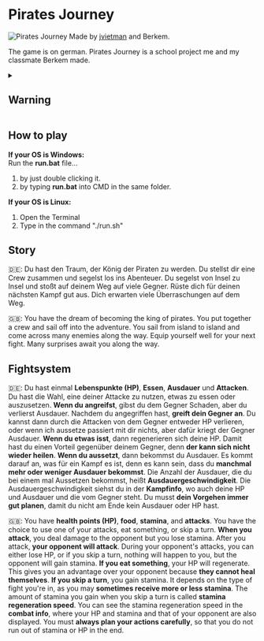 # Pirates Journey
![Pirates Journey](https://i.imgur.com/kRY0PGv.png)
Made by [jvietman](https://github.com/jvietman) and Berkem.

The game is on german. Pirates Journey is a school project me and my classmate Berkem made.

<details>
  <summary><h2>Warning</h2></summary>
  No data of the game will be saved. If you close the game, all of your progress will be deleted.
</details>

## How to play
**If your OS is Windows:**\
Run the **run.bat** file...
1.  by just double clicking it.
2.  by typing **run.bat** into CMD in the same folder.

**If your OS is Linux:**
1.  Open the Terminal
2.  Type in the command "./run.sh"

## Story
🇩🇪:
Du hast den Traum, der König der Piraten zu werden. Du stellst dir eine Crew zusammen und segelst los ins Abenteuer. Du segelst von Insel zu Insel und stoßt auf deinem Weg auf viele Gegner. Rüste dich für deinen nächsten Kampf gut aus. Dich erwarten viele Überraschungen auf dem Weg.

🇬🇧:
You have the dream of becoming the king of pirates. You put together a crew and sail off into the adventure. You sail from island to island and come across many enemies along the way. Equip yourself well for your next fight. Many surprises await you along the way.

## Fightsystem
🇩🇪:
Du hast einmal **Lebenspunkte (HP)**, **Essen**, **Ausdauer** und **Attacken**. Du hast die Wahl, eine deiner Attacke zu nutzen, etwas zu essen oder auszusetzen. **Wenn du angreifst**, gibst du dem Gegner Schaden, aber du verlierst Ausdauer. Nachdem du angegriffen hast, **greift dein Gegner an**. Du kannst dann durch die Attacken von dem Gegner entweder HP verlieren, oder wenn ich aussetze passiert mit dir nichts, aber dafür kriegt der Gegner Ausdauer. **Wenn du etwas isst**, dann regenerieren sich deine HP. Damit hast du einen Vorteil gegenüber deinem Gegner, denn **der kann sich nicht wieder heilen**. **Wenn du aussetzt**, dann bekommst du Ausdauer. Es kommt darauf an, was für ein Kampf es ist, denn es kann sein, dass du **manchmal mehr oder weniger Ausdauer bekommst**. Die Anzahl der Ausdauer, die du bei einem mal Aussetzen bekommst, heißt **Ausdauergeschwindigkeit**. Die Ausdauergeschwindigkeit siehst du in der **Kampfinfo**, wo auch deine HP und Ausdauer und die vom Gegner steht. Du musst **dein Vorgehen immer gut planen**, damit du nicht am Ende kein Ausdauer oder HP hast.

🇬🇧:
You have **health points (HP)**, **food**, **stamina**, and **attacks**. You have the choice to use one of your attacks, eat something, or skip a turn. **When you attack**, you deal damage to the opponent but you lose stamina. After you attack, **your opponent will attack**. During your opponent's attacks, you can either lose HP, or if you skip a turn, nothing will happen to you, but the opponent will gain stamina. **If you eat something**, your HP will regenerate. This gives you an advantage over your opponent because **they cannot heal themselves**. **If you skip a turn**, you gain stamina. It depends on the type of fight you're in, as you may **sometimes receive more or less stamina**. The amount of stamina you gain when you skip a turn is called **stamina regeneration speed**. You can see the stamina regeneration speed in the **combat info**, where your HP and stamina and that of your opponent are also displayed. You must **always plan your actions carefully**, so that you do not run out of stamina or HP in the end.
